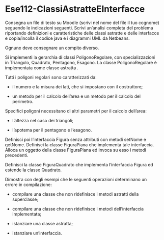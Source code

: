 # Ese112-ClassiAstratteEInterfacce

Consegna un file di testo su Moodle (scrivi nel nome del file il tuo cognome) seguendo le indicazioni seguenti. Scrivi un’analisi completa del problema riportando definizioni e caratteristiche delle classi astratte e delle interfacce e copia/incolla il codice java e i diagrammi UML da Netbeans.

Ognuno deve consegnare un compito diverso.

Si implementi la gerarchia di classi PoligonoRegolare, con specializzazioni in Triangolo, Quadrato, Pentagono, Esagono.  La classe PoligonoRegolare è implementata come classe astratta .

Tutti i poligoni regolari sono caratterizzati da: 

-	il numero e la misura dei lati, che si impostano con il costruttore;

-	un metodo per il calcolo dell’area e un metodo per il calcolo del perimetro.

Specifici poligoni necessitano di altri parametri per il calcolo dell’area:

-	l’altezza nel caso dei triangoli;

-	l’apotema per il pentagono e l’esagono.

Definisci poi l‘interfaccia Figura senza attributi con metodi setNome e getNome. Definisci la classe FiguraPiana che implementa tale interfaccia. Alloca un oggetto della classe FiguraPiana ed invoca su esso i metodi precedenti.

Definisci la classe FiguraQuadrato che implementa l’interfaccia Figura ed estende la classe Quadrato.

Dimostra con degli esempi che le seguenti operazioni determinano un errore in compilazione:

-  compilare una classe che non ridefinisce i metodi astratti della superclasse;

-  compilare una classe che non ridefinisce i metodi dell’interfaccia implementata;

- istanziare una classe astratta;

- istanziare un’interfaccia.
